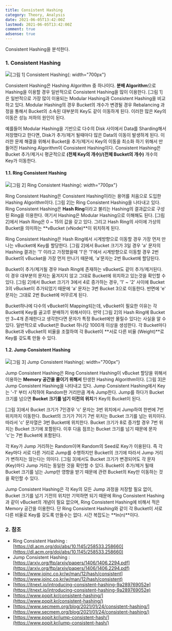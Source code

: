 ```yaml
---
title: Consistent Hashing
category: Theory, Analysis
date: 2021-06-05T13:42:00Z
lastmod: 2021-06-05T13:42:00Z
comment: true
adsense: true
---
```


Consistent Hashing을 분석한다.

### 1. Consistent Hashing

![[그림 1] Consistent Hashing]({{site.baseurl}}/images/theory_analysis/Consistent_Hashing/Consistent_Hashing.PNG){: width="700px"}

Consistent Hashing은 Hashing Algorithm 중 하나이다. **분배 Algorithm**으로 Hashing을 이용할 경우 일반적으로 Consistent Hashing을 많이 이용한다. [그림 1]은 일반적으로 가장 많이 이용되는 Modular Hashing과 Consistent Hashing을 비교하고 있다. Modular Hashing의 경우 Bucket의 개수가 변경될 경우 Rebalancing 과정을 통해서 Bucket의 소속된 대부분의 Key도 같이 이동하게 된다. 이러한 많은 Key의 이동은 성능 저하의 원인이 된다.

예를들어 Modular Hashing을 기반으로 다수의 Disk 사이에서 Data를 Sharding해서 저장했다고 한다면, Disk가 추가/제거 될때마다 많은 Data의 이동이 발생하게 된다. 이러한 문제 해결을 위해서 Bucket을 추가/제거시 Key의 이동을 최소화 하기 위해서 만들어진 Hashing Algorithm이 Consistent Hashing이다. Consistent Hashing은 Bucket 추가/제거시 평균적으로 **(전체 Key의 개수)/(전체 Bucket의 개수)** 개수의 Key가 이동한다.

#### 1.1. Ring Consistent Hashing

![[그림 2] Ring Consistent Hashing]({{site.baseurl}}/images/theory_analysis/Consistent_Hashing/Ring_Consistent_Hashing.PNG){: width="700px"}

Ring Consistent Hashing은 Consistent Hashing이라는 용어를 처음으로 도입한 Hashing Algorithm이다. [그림 2]는 Ring Consistent Hashing을 나타내고 있다. Ring Consistent Hashing은 **Hash Ring**이라고 불리는 Hashing의 결과값으로 구성된 Ring을 이용한다. 여기서 Hashing은 Modular Hashing으로 이해해도 된다. [그림 2]에서 Hash Ring은 0 ~ 15의 값을 갖고 있다. 그리고 Hash Ring의 사이에 가상의 Bucket을 의미하는 **vBucket (vNode)**이 위치하게 된다.

Ring Consistent Hashing은 Hash Ring에서 시계방향으로 이동할 경우 가장 먼저 만나는 vBucket에 Key를 할당한다. [그림 2]에서 Bucket 크기가 3일 경우 'a' 문자의 Hashing 결과는 '1' 이라고 가정했을때 '1'은 '1'에서 시계방향으로 이동할 경우 2번 Bucket의 vBucket을 가장 먼저 만나기 때문에, 'a'문자는 2번 Bucket에 할당된다.

Bucket이 추가/제거될 경우 Hash Ring에 존재하는 vBucket도 같이 추가/제거된다. 이 경우 대부분의 문자는 옮겨지지 않고 그대로 Bucket에 위치하고 있는것을 확인할 수 있다. [그림 2]에서 Bucket 크기가 3에서 4로 증가하는 경우, '1' ~ '2' 사이에 Bucket 3의 vBucket이 추가되었기 때문에 'a' 문자는 3번 Bucket 3으로 이동한다. 반면에 'e' 문자는 그대로 2번 Bucket에 머무르게 된다.

Bucket하나에 다수의 vBucket이 Mapping되는데, vBucket이 필요한 이유는 각 Bucket에 Key를 골고루 분배하기 위해서이다. 만약 [그림 2]의 Hash Ring에 Bucket만 3~4개 존재한다고 생각한다면 문자가 특정 Bucket에만 몰릴수 있다는 사실을 알 수 있다. 일반적으로 vBucket은 Bucket 하나당 1000개 이상을 생성한다. 각 Bucket마다 Bucket과 vBucket의 비율을 조절하여 각 Bucket이 **서로 다른 비율 (Weight)**로 Key를 갖도록 만들 수 있다.

#### 1.2. Jump Consistent Hashing

![[그림 3] Jump Consistent Hashing]({{site.baseurl}}/images/theory_analysis/Consistent_Hashing/Jump_Consistent_Hashing.PNG){: width="700px"}

Jump Consistent Hashing은 Ring Consistent Hashing이 vBucket 할당을 위해서 이용하는 **Memory 공간을 줄이기 위해서** 탄생한 Hashing Algorithm이다. [그림 3]은 Jump Consistent Hashing을 나타내고 있다. Jump Consistent Hashing에서 Key는 '-1' 부터 시작하여 Random한 거리만큼 계속 Jump한다. Jump를 하다가 Bucket 크기를 넘으면 **Bucket 크기를 넘기 이전의 위치**가 Key의 Bucket이 된다.

[그림 3]에서 Bucket 크기가 7인경우 'c' 문자는 3번 위치에서 Jump하여 한번에 7번 위치까지 이동한다. Bucket의 크기가 7이기 7번 위치는 Bucket 크기를 넘는 위치이다. 따라서 'c' 문자열은 3번 Bucket에 위치한다. Bucket 크기가 8로 증가할 경우 7번 위치는 Bucket 크기에 포함된다. 이후 다음 점프는 Bucket 크기를 넘기 때문에 문자 'c'는 7번 Bucket에 포함된다.

각 Key가 Jump 거리하는 Random이며 Random의 Seed로 Key가 이용된다. 즉 각 Key마다 서로 다른 거리로 Jump를 수행하지만 Bucket의 크기에 따라서 Jump 거리가 변하지는 않는다는 의미다. [그림 3]에서도 Bucket 크기가 변경되어도 각 문자 (Key)마다 Jump 거리는 동일한 것을 확인할 수 있다. Bucket이 추가/제거 될때 Bucket 크기를 넘는 Jump만 영향을 받기 때문에 관련 Bucket의 Key만 이동하는 것을 확인할 수 있다.

Jump Consistent Hashing은 각 Key의 모든 Jump 과정을 저장할 필요 없이, Bucket 크기를 넘기 기전의 위치만 기억하면 되기 때문에 Ring Consistent Hashing과 같이 vBucket의 개념이 필요 없으며, Ring Consistent Hashing에 비해서 적은 Memory 공간을 이용한다. 단 Ring Consistent Hashing와 같이 각 Bucket이 서로 다른 비율로 Key를 갖도록 만들수는 없다. 시간 복잡도는 **ln(n)**이다.

### 2. 참조

* Ring Consistent Hashing : [https://dl.acm.org/doi/abs/10.1145/258533.258660](https://dl.acm.org/doi/abs/10.1145/258533.258660)
* Jump Consistent Hashing : [https://arxiv.org/ftp/arxiv/papers/1406/1406.2294.pdf](https://arxiv.org/ftp/arxiv/papers/1406/1406.2294.pdf)
* [https://www.joinc.co.kr/w/man/12/hash/consistent](https://www.joinc.co.kr/w/man/12/hash/consistent)
* [https://itnext.io/introducing-consistent-hashing-9a289769052e](https://itnext.io/introducing-consistent-hashing-9a289769052e)
* [https://www.popit.kr/consistent-hashing/](https://www.popit.kr/consistent-hashing/)
* [https://www.secmem.org/blog/2021/01/24/consistent-hashing/](https://www.secmem.org/blog/2021/01/24/consistent-hashing/)
* [https://www.popit.kr/jump-consistent-hash/](https://www.popit.kr/jump-consistent-hash/)